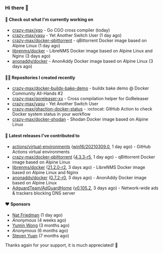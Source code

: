 ### Hi there 👋

#### 👷 Check out what I'm currently working on

- [crazy-max/xgo](https://github.com/crazy-max/xgo) - Go CGO cross compiler (today)
- [crazy-max/yasu](https://github.com/crazy-max/yasu) - Yet Another Switch User (1 day ago)
- [crazy-max/docker-qbittorrent](https://github.com/crazy-max/docker-qbittorrent) - qBittorrent Docker image based on Alpine Linux (1 day ago)
- [librenms/docker](https://github.com/librenms/docker) - LibreNMS Docker image based on Alpine Linux and Nginx (3 days ago)
- [anonaddy/docker](https://github.com/anonaddy/docker) - AnonAddy Docker image based on Alpine Linux (3 days ago)

#### 👨‍💻 Repositories I created recently

- [crazy-max/docker-buildx-bake-demo](https://github.com/crazy-max/docker-buildx-bake-demo) - buildx bake demo @ Docker Community All-Hands #2
- [crazy-max/goreleaser-xx](https://github.com/crazy-max/goreleaser-xx) - Cross compilation helper for GoReleaser
- [crazy-max/yasu](https://github.com/crazy-max/yasu) - Yet Another Switch User
- [crazy-max/ghaction-docker-status](https://github.com/crazy-max/ghaction-docker-status) - :octocat: GitHub Action to check Docker system status in your workflow
- [crazy-max/docker-shodan](https://github.com/crazy-max/docker-shodan) - Shodan Docker image based on Alpine Linux

#### 🚀 Latest releases I've contributed to

- [actions/virtual-environments](https://github.com/actions/virtual-environments) ([win16/20210309.0](https://github.com/actions/virtual-environments/releases/tag/win16%2F20210309.0), 1 day ago) - GitHub Actions virtual environments
- [crazy-max/docker-qbittorrent](https://github.com/crazy-max/docker-qbittorrent) ([4.3.3-r5](https://github.com/crazy-max/docker-qbittorrent/releases/tag/4.3.3-r5), 1 day ago) - qBittorrent Docker image based on Alpine Linux
- [librenms/docker](https://github.com/librenms/docker) ([21.2.0-r2](https://github.com/librenms/docker/releases/tag/21.2.0-r2), 3 days ago) - LibreNMS Docker image based on Alpine Linux and Nginx
- [anonaddy/docker](https://github.com/anonaddy/docker) ([0.7.2-r0](https://github.com/anonaddy/docker/releases/tag/0.7.2-r0), 3 days ago) - AnonAddy Docker image based on Alpine Linux
- [AdguardTeam/AdGuardHome](https://github.com/AdguardTeam/AdGuardHome) ([v0.105.2](https://github.com/AdguardTeam/AdGuardHome/releases/tag/v0.105.2), 3 days ago) - Network-wide ads &amp; trackers blocking DNS server

#### ❤️ Sponsors
- [Nat Friedman](https://github.com/nat) (1 day ago)
- _Anonymous_ (4 weeks ago)
- [Yumin Wong](https://github.com/itsbagpack) (3 months ago)
- _Anonymous_ (6 months ago)
- [Steven Yuan](https://github.com/syuan100) (7 months ago)

Thanks again for your support, it is much appreciated! 🙏
